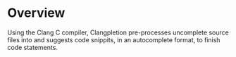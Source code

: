 # Overview

Using the Clang C compiler, Clangpletion pre-processes uncomplete source files into and suggests code snippits, in an autocomplete format, to finish code statements.

